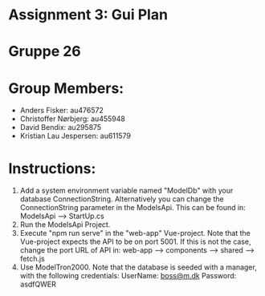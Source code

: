 # Assignment 3: Gui Plan
# Gruppe 26

# Group Members:
* Anders Fisker: au476572
* Christoffer Nørbjerg: au455948
* David Bendix: au295875
* Kristian Lau Jespersen: au611579

# Instructions:
   1. Add a system environment variable named "ModelDb" with your database ConnectionString. Alternatively you can change the ConnectionString parameter in the ModelsApi. This can be found in: 
   ModelsApi --> StartUp.cs 
   2. Run the ModelsApi Project. 
   3. Execute "npm run serve" in the "web-app" Vue-project. Note that the Vue-project expects the API to be on port 5001. If this is not the case, change the port URL of API in:
   web-app --> components --> shared --> fetch.js
   4. Use ModelTron2000. Note that the database is seeded with a manager, with the following credentials:
   UserName: boss@m.dk
   Password: asdfQWER


